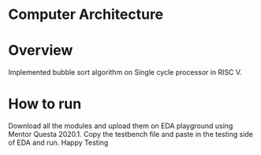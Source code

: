 # Computer Architecture
# Overview
Implemented bubble sort algorithm on Single cycle processor in RISC V. 
# How to run
Download all the modules and upload them on EDA playground using Mentor Questa 2020.1. Copy the testbench file and paste in the testing side of EDA and run.
Happy Testing
